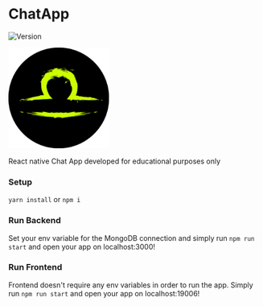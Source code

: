 # ChatApp
![Version](https://img.shields.io/github/languages/top/jacopodemarco/ChatApp)

<p align="left">
  <img width="200" style= alt="logo" src="https://github.com/jacopodemarco/LibraStablecoin/blob/main/public/static/images/AppLogo.png">
</p>


React native Chat App developed for educational purposes only


### Setup
`yarn install` or `npm i`

### Run Backend
Set your env variable for the MongoDB connection and simply run `npm run start` and open your app on localhost:3000!

### Run Frontend
Frontend doesn't require any env variables in order to run the app. Simply run `npm run start` and open your app on localhost:19006!
